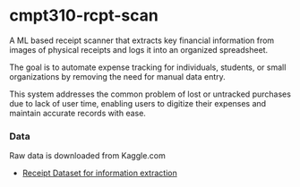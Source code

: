 # cmpt310-rcpt-scan


A ML based receipt scanner that extracts key financial information from images of physical receipts and logs it into an organized spreadsheet. 

The goal is to automate expense tracking for individuals, students, or small organizations by removing the need for manual data entry. 

This system addresses the common problem of lost or untracked purchases due to lack of user time, enabling users to digitize their expenses and maintain accurate records with ease.



### Data
Raw data is downloaded from Kaggle.com
- [Receipt Dataset for information extraction](https://www.kaggle.com/datasets/dhiaznaidi/receiptdatasetssd300v2/data)

